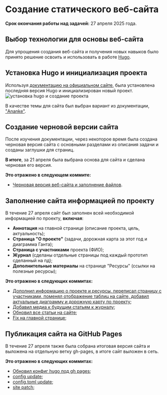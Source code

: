 # Создание статического веб-сайта
**Срок окончания работы над задачей:** 27 апреля 2025 года.

## Выбор технологии для основы веб-сайта
Для упрощения создания веб-сайта и получения новых навыков было принято решение освоить и использовать в работе 
[Hugo](https://gohugo.io).

## Установка Hugo и инициализация проекта
Используя [документацию на официальном сайте](https://gohugo.io/getting-started/quick-start/), была установлена 
последняя версия Hugo и инициализирован новый проект.
![установка hugo и создание проекта](media/static_website/hugo_init.png)

В качестве темы для сайта был выбран вариант из документации, 
["Ananke"](https://github.com/theNewDynamic/gohugo-theme-ananke).

## Создание черновой версии сайта
После изучения документации, через некоторое время была создана черновая версия сайта с основными разделами из описания 
задачи и созданы заглушки для страниц.

**В итоге**, за 21 апреля была выбрана основа для сайта и сделана черновая его версия.

**Это отражено в следующем коммите:**
- [Черновая версия веб-сайта и заполнение файлов](https://github.com/CDarvian/practice-2025/commit/d34db6952615b1136a12e179e660c88cc70a335f).

## Заполнение сайта информацией по проекту
В течение 27 апреля сайт был заполнен всей необходимой информацией по проекту, **включая**:
- **Аннотация** на главной странице (описание проекта, цель, актуальность);
- **Страница "О проекте"** (задачи, дорожная карта за этот год и диаграмма Ганта);
- **Страница с участниками** проекта (ФИО);
- **Журнал** (сделаны отдельные страницы под каждый прототип сделанный на пд);
- **Дополнительные материалы** на странице "Ресурсы" (ссылки на полезные ресурсы);

**Это отражено в следующих коммитах:**
- [Дополнил информацию о проекте и ресурсы, переписал страницу с участниками, поменял отображение таблиц на сайте, добавил актуальные диаграмму и дорожную карту по проекту](https://github.com/CDarvian/practice-2025/commit/2c79b12531c159a971b27c015cda46eb3f365a0a);
- [Добавил медиа к будущим статьям к журналу](https://github.com/CDarvian/practice-2025/commit/583a0e5e8b9f0f29243c38969b4d1c71dfe99af1);
- [Обновил все статьи на сайте](https://github.com/CDarvian/practice-2025/commit/614a1688a0d003cfe59491785525c00b94f2a8ed);
- [Fix на главной странице](https://github.com/CDarvian/practice-2025/commit/77ede1d5a901170645ff00b7fe3d15de75fe512b);

## Публикация сайта на GitHub Pages
В течение 27 апреля также была собрана итоговая версия сайта и выложена на отдельную ветку gh-pages, в итоге сайт 
выложен в сеть.

**Это отражено в следующих коммитах:**
- [Обновил конфиг hugo под gh pages](https://github.com/CDarvian/practice-2025/commit/68c658629e0f71cca24abc899d7beadc58e52bee);
- [config update](https://github.com/CDarvian/practice-2025/commit/187b71e0cecef4454a875f8a8429b1e11aaac483);
- [config.toml update](https://github.com/CDarvian/practice-2025/commit/6cdf4a9569b5d406f57f1c8c7b85a3760a0d91ba);
- [site patch](https://github.com/CDarvian/practice-2025/commit/f50ac9985cddb4ef9948478a3dbd2e0a4cc774d7);

